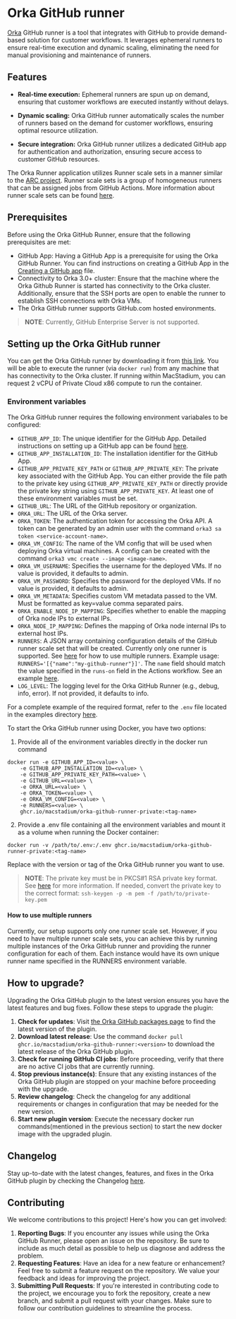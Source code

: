# Orka GitHub runner

[Orka](https://www.macstadium.com/orka) GitHub runner is a tool that integrates with GitHub to provide demand-based solution for customer workflows.
It leverages ephemeral runners to ensure real-time execution and dynamic scaling, eliminating the need for manual provisioning and maintenance of runners.

## Features

* **Real-time execution:** Ephemeral runners are spun up on demand, ensuring that customer workflows are executed instantly without delays.

* **Dynamic scaling:** Orka GitHub runner automatically scales the number of runners based on the demand for customer workflows, ensuring optimal resource utilization.

* **Secure integration:** Orka GitHub runner utilizes a dedicated GitHub app for authentication and authorization, ensuring secure access to customer GitHub resources.

The Orka Runner application utilizes Runner scale sets in a manner similar to the [ARC project](https://github.com/actions/actions-runner-controller). Runner scale sets is a group of homogeneous runners that can be assigned jobs from GitHub Actions. More information about runner scale sets can be found [here](https://docs.github.com/en/actions/hosting-your-own-runners/managing-self-hosted-runners-with-actions-runner-controller/deploying-runner-scale-sets-with-actions-runner-controller).

## Prerequisites

Before using the Orka GitHub Runner, ensure that the following prerequisites are met:

* GitHub App: Having a GitHub App is a prerequisite for using the Orka GitHub Runner. You can find instructions on creating a GitHub App in the [Creating a GitHub app](docs/github-app-setup-steps.md) file.
* Connectivity to Orka 3.0+ cluster: Ensure that the machine where the Orka Github Runner is started has connectivity to the Orka cluster. Additionally, ensure that the SSH ports are open to enable the runner to establish SSH connections with Orka VMs.
* The Orka GitHub runner supports GitHub.com hosted environments.

> **NOTE**: Currently, GitHub Enterprise Server is not supported.

## Setting up the Orka GitHub runner

You can get the Orka GitHub runner by downloading it from [this link](https://github.com/macstadium/orka-github-actions-integration/pkgs/container/orka-github-runner). You will be able to execute the runner (via `docker run`) from any machine that has connectivity to the Orka cluster. If running within MacStadium, you can request 2 vCPU of Private Cloud x86 compute to run the container.

### Environment variables

The Orka GitHub runner requires the following environment variabales to be configured:
* `GITHUB_APP_ID`: The unique identifier for the GitHub App. Detailed instructions on setting up a GitHub app can be found [here](./docs/github-app-setup-steps.md).
* `GITHUB_APP_INSTALLATION_ID`: The installation identifier for the GitHub App.
* `GITHUB_APP_PRIVATE_KEY_PATH` or `GITHUB_APP_PRIVATE_KEY`: The private key associated with the GitHub App. You can either provide the file path to the private key using `GITHUB_APP_PRIVATE_KEY_PATH` or directly provide the private key string using `GITHUB_APP_PRIVATE_KEY`. At least one of these environment variables must be set.
* `GITHUB_URL`: The URL of the GitHub repository or organization.
* `ORKA_URL`: The URL of the Orka server.
* `ORKA_TOKEN`: The authentication token for accessing the Orka API. A token can be generated by an admin user with the command `orka3 sa token <service-account-name>`.
* `ORKA_VM_CONFIG`: The name of the VM config that will be used when deploying Orka virtual machines. A config can be created with the command `orka3 vmc create --image <image-name>`.
* `ORKA_VM_USERNAME`: Specifies the username for the deployed VMs. If no value is provided, it defaults to admin.
* `ORKA_VM_PASSWORD`: Specifies the password for the deployed VMs. If no value is provided, it defaults to admin.
* `ORKA_VM_METADATA`: Specifies custom VM metadata passed to the VM. Must be formatted as key=value comma separated pairs.
* `ORKA_ENABLE_NODE_IP_MAPPING`: Specifies whether to enable the mapping of Orka node IPs to external IPs.
* `ORKA_NODE_IP_MAPPING`: Defines the mapping of Orka node internal IPs to external host IPs.
* `RUNNERS`: A JSON array containing configuration details of the GitHub runner scale set that will be created. Currently only one runner is supported. See [here](#how-to-use-multiple-runners) for how to use multiple runners. Example usage: `RUNNERS='[{"name":"my-github-runner"}]'`. The `name` field should match the value specified in the `runs-on` field in the Actions workflow. See an example [here](./examples/ci.yml).
* `LOG_LEVEL`: The logging level for the Orka GitHub Runner (e.g., debug, info, error). If not provided, it defaults to info.

For a complete example of the required format, refer to the `.env` file located in the examples directory [here](./examples/.env).

To start the Orka GitHub runner using Docker, you have two options:

1. Provide all of the environment variables directly in the docker run command

```shell
docker run -e GITHUB_APP_ID=<value> \
    -e GITHUB_APP_INSTALLATION_ID=<value> \
    -e GITHUB_APP_PRIVATE_KEY_PATH=<value> \
    -e GITHUB_URL=<value> \
    -e ORKA_URL=<value> \
    -e ORKA_TOKEN=<value> \
    -e ORKA_VM_CONFIG=<value> \
    -e RUNNERS=<value> \
    ghcr.io/macstadium/orka-github-runner-private:<tag-name>
```

2. Provide a .env file containing all the environment variables and mount it as a volume when running the Docker container:

```shell
docker run -v /path/to/.env:/.env ghcr.io/macstadium/orka-github-runner-private:<tag-name>
```

Replace <tag-name> with the version or tag of the Orka GitHub runner you want to use.

> **NOTE**: The private key must be in PKCS#1 RSA private key format. See [here](https://docs.github.com/en/apps/creating-github-apps/authenticating-with-a-github-app/managing-private-keys-for-github-apps#generating-private-keys) for more information. If needed, convert the private key to the correct format: `ssh-keygen -p -m pem -f /path/to/private-key.pem`

#### How to use multiple runners

Currently, our setup supports only one runner scale set. However, if you need to have multiple runner scale sets, you can achieve this by running multiple instances of the Orka GitHub runner and providing the runner configuration for each of them. Each instance would have its own unique runner name specified in the RUNNERS environment variable.

## How to upgrade?

Upgrading the Orka GitHub plugin to the latest version ensures you have the latest features and bug fixes. Follow these steps to upgrade the plugin:
1. <b>Check for updates</b>: Visit [the Orka GitHub packages page](https://github.com/macstadium/orka-github-actions-integration/pkgs/container/orka-github-runner) to find the latest version of the plugin.
1. <b>Download latest release</b>: Use the command `docker pull ghcr.io/macstadium/orka-github-runner:<version>` to download the latest release of the Orka GitHub plugin.
1. <b>Check for running GitHub CI jobs</b>: Before proceeding, verify that there are no active CI jobs that are currently running.
1. <b>Stop previous instance(s)</b>: Ensure that any existing instances of the Orka GitHub plugin are stopped on your machine before proceeding with the upgrade.
1. <b>Review changelog</b>: Check the changelog for any additional requirements or changes in configuration that may be needed for the new version.
1. <b>Start new plugin version</b>: Execute the necessary docker run commands(mentioned in the previous section) to start the new docker image with the upgraded plugin.

## Changelog

Stay up-to-date with the latest changes, features, and fixes in the Orka GitHub plugin by checking the Changelog [here](https://github.com/macstadium/orka-github-actions-integration/releases).

## Contributing

We welcome contributions to this project! Here's how you can get involved:

1. <b>Reporting Bugs</b>: If you encounter any issues while using the Orka GitHub Runner, please open an issue on the repository. Be sure to include as much detail as possible to help us diagnose and address the problem.
1. <b>Requesting Features</b>: Have an idea for a new feature or enhancement? Feel free to submit a feature request on the repository. We value your feedback and ideas for improving the project.
1. <b>Submitting Pull Requests</b>: If you're interested in contributing code to the project, we encourage you to fork the repository, create a new branch, and submit a pull request with your changes. Make sure to follow our contribution guidelines to streamline the process.
